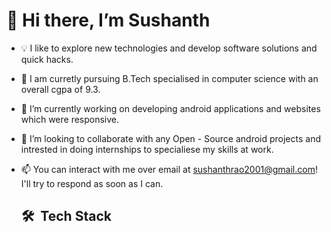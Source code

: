 # 👋 Hi there, I’m Sushanth
- 💡  I like to explore new technologies and develop software solutions and quick hacks.
- 👀 I am curretly pursuing B.Tech specialised in computer science with an overall cgpa of 9.3.
- 🌱 I’m currently working on developing android applications and websites which were responsive.
- 💞️ I’m looking to collaborate with any Open - Source android projects and intrested in doing internships to specialiese my skills at work.
- 📫 You can interact with me over email at sushanthrao2001@gmail.com! I'll try to respond as soon as I can.

  ## 🛠 &nbsp;Tech Stack

<!---
Sushanthrao2001/Sushanthrao2001 is a ✨ special ✨ repository because its `README.md` (this file) appears on your GitHub profile.
You can click the Preview link to take a look at your changes.
--->
